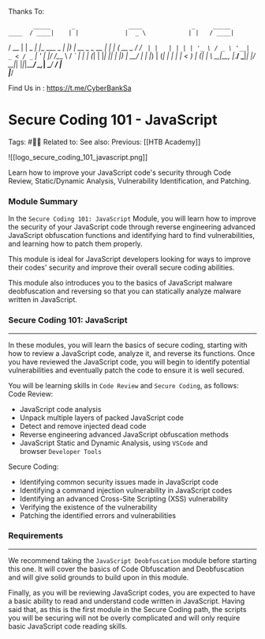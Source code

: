 Thanks To:

           _____      _               ____              _     _____       
    ____  / ____|    | |             |  _ \            | |   / ____|      
   / __ \| |    _   _| |__   ___ _ __| |_) | __ _ _ __ | | _| (___   __ _ 
  / / _` | |   | | | | '_ \ / _ \ '__|  _ < / _` | '_ \| |/ /\___ \ / _` |
 | | (_| | |___| |_| | |_) |  __/ |  | |_) | (_| | | | |   < ____) | (_| |
  \ \__,_|\_____\__, |_.__/ \___|_|  |____/ \__,_|_| |_|_|\_\_____/ \__,_|
   \____/        __/ |                                                    
                |___/                                                     


Find Us in : https://t.me/CyberBankSa

# Secure Coding 101 - JavaScript

Tags: #🧑‍🎓 
Related to:
See also:
Previous: [[HTB Academy]]

![[logo_secure_coding_101_javascript.png]]

Learn how to improve your JavaScript code's security through Code Review, Static/Dynamic Analysis, Vulnerability Identification, and Patching.

### Module Summary

In the `Secure Coding 101: JavaScript` Module, you will learn how to improve the security of your JavaScript code through reverse engineering advanced JavaScript obfuscation functions and identifying hard to find vulnerabilities, and learning how to patch them properly.

This module is ideal for JavaScript developers looking for ways to improve their codes' security and improve their overall secure coding abilities.

This module also introduces you to the basics of JavaScript malware deobfuscation and reversing so that you can statically analyze malware written in JavaScript.

### Secure Coding 101: JavaScript
-----------------------------

In these modules, you will learn the basics of secure coding, starting with how to review a JavaScript code, analyze it, and reverse its functions. Once you have reviewed the JavaScript code, you will begin to identify potential vulnerabilities and eventually patch the code to ensure it is well secured.

You will be learning skills in `Code Review` and `Secure Coding`, as follows:\
Code Review:

-   JavaScript code analysis
-   Unpack multiple layers of packed JavaScript code
-   Detect and remove injected dead code
-   Reverse engineering advanced JavaScript obfuscation methods
-   JavaScript Static and Dynamic Analysis, using `VSCode` and browser `Developer Tools`

Secure Coding:

-   Identifying common security issues made in JavaScript code
-   Identifying a command injection vulnerability in JavaScript codes
-   Identifying an advanced Cross-Site Scripting (XSS) vulnerability
-   Verifying the existence of the vulnerability
-   Patching the identified errors and vulnerabilities

### Requirements
------------

We recommend taking the `JavaScript Deobfuscation` module before starting this one. It will cover the basics of Code Obfuscation and Deobfuscation and will give solid grounds to build upon in this module.

Finally, as you will be reviewing JavaScript codes, you are expected to have a basic ability to read and understand code written in JavaScript. Having said that, as this is the first module in the Secure Coding path, the scripts you will be securing will not be overly complicated and will only require basic JavaScript code reading skills.